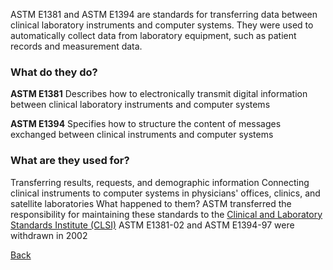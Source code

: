 ASTM E1381 and ASTM E1394 are standards for transferring data between clinical laboratory instruments and computer systems. They were used to automatically collect data from laboratory equipment, such as patient records and measurement data. 

### What do they do?

**ASTM E1381**
Describes how to electronically transmit digital information between clinical laboratory instruments and computer systems 

**ASTM E1394**
Specifies how to structure the content of messages exchanged between clinical instruments and computer systems 

### What are they used for? 
Transferring results, requests, and demographic information
Connecting clinical instruments to computer systems in physicians' offices, clinics, and satellite laboratories
What happened to them? 
ASTM transferred the responsibility for maintaining these standards to the [Clinical and Laboratory Standards Institute (CLSI)](https://clsi.org/)
ASTM E1381-02 and ASTM E1394-97 were withdrawn in 2002


[Back](https://github.com/hmislk/hmis/wiki/Knowledgebase)